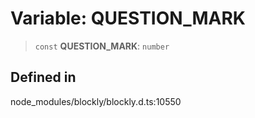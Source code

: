 # Variable: QUESTION_MARK

> `const` **QUESTION_MARK**: `number`

## Defined in

node_modules/blockly/blockly.d.ts:10550
